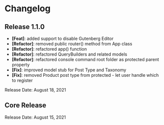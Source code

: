 # Changelog

## Release 1.1.0

* **[Feat]**: added support to disable Gutenberg Editor
* **[Refactor]**: removed public router() method from App class
* **[Refactor]**: refactored app() function
* **[Refactor]**: refactored QueryBuilders and related models
* **[Refactor]**: refactored console command root folder as protected parent property
* **[Fix]**: improved model stub for Post Type and Taxonomy
* **[Fix]**: removed Product post type from protected - let user handle which to register

Release Date: August 18, 2021

## Core Release

Release Date: August 15, 2021
